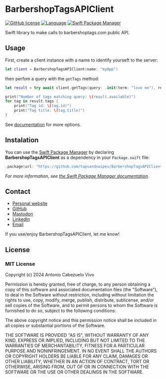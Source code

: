 # BarbershopTagsAPIClient

[![GitHub license](https://img.shields.io/badge/license-MIT-lightgrey.svg)]() [![Language](http://img.shields.io/badge/language-swift-orange.svg?style=flat)](https://developer.apple.com/swift) 
[![Swift Package Manager](https://img.shields.io/badge/spm-compatible-brightgreen.svg?style=flat)]()

Swift library to make calls to barbershoptags.com public API.

## Usage

First, create a client instance with a name to identify yourseft to the server:

```swift
let client = BarbershopTagsAPIClient(name: "myApp")
```

then perfom a query with the `getTags` method:

```swift
let result = try await client.getTags(query: .init(term: "love me"), respone: .init(resultFields: [.title, …]))

print("Number of tags matching query: \(result.available)")
for tag in result.tags {
    print("Tag id: \(tag.id)")
    print("Tag title: \(tag.title)")
}
```
See [documentation](https://tapsandswipes.github.io/BarbershopTagsAPIClient/documentation/barbershoptagsapiclient/) for more options.
 
## Instalation

You can use the [Swift Package Manager](https://github.com/apple/swift-package-manager) by declaring **BarbershopTagsAPIClient** as a dependency in your `Package.swift` file:

```swift
.package(url: "https://github.com/tapsandswipes/BarbershopTagsAPIClient", from: "1.0.0")
```

*For more information, see [the Swift Package Manager documentation](https://github.com/apple/swift-package-manager/tree/master/Documentation).*


## Contact

- [Personal website](http://tapsandswipes.com)
- [GitHub](http://github.com/tapsandswipes)
- [Mastodon](https://mastodon.social/@acvivo)
- [LinkedIn](http://www.linkedin.com/in/acvivo)
- [Email](mailto:antonio@tapsandswipes.com)

If you use/enjoy BarbershopTagsAPIClient, let me know!

## License

### MIT License

Copyright (c) 2024 Antonio Cabezuelo Vivo

Permission is hereby granted, free of charge, to any person obtaining a copy
of this software and associated documentation files (the "Software"), to deal
in the Software without restriction, including without limitation the rights
to use, copy, modify, merge, publish, distribute, sublicense, and/or sell
copies of the Software, and to permit persons to whom the Software is
furnished to do so, subject to the following conditions:

The above copyright notice and this permission notice shall be included in
all copies or substantial portions of the Software.

THE SOFTWARE IS PROVIDED "AS IS", WITHOUT WARRANTY OF ANY KIND, EXPRESS OR
IMPLIED, INCLUDING BUT NOT LIMITED TO THE WARRANTIES OF MERCHANTABILITY,
FITNESS FOR A PARTICULAR PURPOSE AND NONINFRINGEMENT. IN NO EVENT SHALL THE
AUTHORS OR COPYRIGHT HOLDERS BE LIABLE FOR ANY CLAIM, DAMAGES OR OTHER
LIABILITY, WHETHER IN AN ACTION OF CONTRACT, TORT OR OTHERWISE, ARISING FROM,
OUT OF OR IN CONNECTION WITH THE SOFTWARE OR THE USE OR OTHER DEALINGS IN
THE SOFTWARE.
